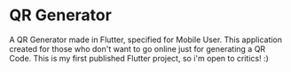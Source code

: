 # QR Generator
A QR Generator made in Flutter, specified for Mobile User. This application created for those who don't want to go online just for generating a QR Code.
This is my first published Flutter project, so i'm open to critics! :)
